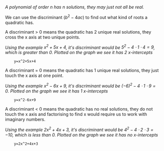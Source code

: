 *A polynomial of order $n$  has $n$  solutions, they may just not all be real.*

We can use the discriminant ($b^2-4ac$) to find out what kind of roots a quadratic has.

A discriminant > 0 means the quadratic has 2 unique real solutions, they cross the x axis at two unique points.

*Using the example $x^2+5x+4$, it's discriminant would be $5^2-4\cdot1\cdot4=9$, which is greater than 0. Plotted on the graph we see it has 2 x-intercepts*
```desmos-graph
    y=x^2+5x+4
```


A discriminant = 0 means the quadratic has 1 unique real solutions, they just touch the x axis at one point.

*Using the example $x^2-6x+9$, it's discriminant would be $(-6)^2-4\cdot1\cdot9=0$. Plotted on the graph we see it has 1 x-intercepts*
```desmos-graph
    y=x^2-6x+9
```

A discriminant < 0 means the quadratic has no real solutions, they do not touch the x axis and factorising to find x would require us to work with imaginary numbers.

*Using the example $2x^2+4x+3$, it's discriminant would be $4^2-4\cdot2\cdot3=-10$, which is less than 0. Plotted on the graph we see it has no x-intercepts*
```desmos-graph
    y=2x^2+4x+3
```


